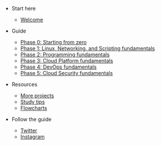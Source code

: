 <!-- docs/_sidebar.md -->

- Start here 
  - [Welcome](/#welcome)

- Guide

  - [Phase 0: Starting from zero](phase0/README.md)
  - [Phase 1: Linux, Networking, and Scripting fundamentals](phase1/README.md)
  - [Phase 2: Programming fundamentals](phase2/README.md)
  - [Phase 3: Cloud Platform fundamentals](phase3/README.md)
  - [Phase 4: DevOps fundamentals](phase4/README.md)
  - [Phase 5: Cloud Security fundamentals](phase4/README.md)

- Resources

  - [More projects](projects/README.md)
  - [Study tips](resources/readme.md)
  - [Flowcharts](resources/flowcharts.md)

- Follow the guide

  - [Twitter](https://twitter.com/learntocloud)
  - [Instagram](https://instagram.com/learntocloudguide)